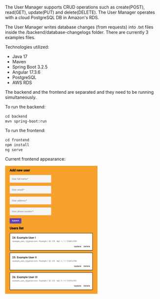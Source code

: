 The User Manager supports CRUD operations such as create(POST), read(GET), update(PUT) and delete(DELETE). The User Manager operates with a cloud PostgreSQL DB in Amazon's RDS.

The User Manager writes database changes (from requests) into .txt files inside the /backend/database-changelogs folder. There are currently 3 examples files.

Technologies utilized:

- Java 17
- Maven
- Spring Boot 3.2.5
- Angular 17.3.6
- PostgreSQL
- AWS RDS

The backend and the frontend are separated and they need to be running simultaneously.

To run the backend:
```
cd backend
mvn spring-boot:run
```

To run the frontend:
```
cd frontend
npm install
ng serve
```

Current frontend appearance:

<img src='./github-images/Frontend Example.png' alt='Frontend Example' width=60%>

